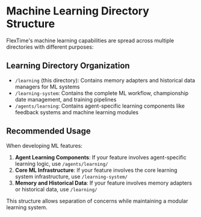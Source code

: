 # Machine Learning Directory Structure

FlexTime's machine learning capabilities are spread across multiple directories with different purposes:

## Learning Directory Organization

- `/learning` (this directory): Contains memory adapters and historical data managers for ML systems
- `/learning-system`: Contains the complete ML workflow, championship date management, and training pipelines
- `/agents/learning`: Contains agent-specific learning components like feedback systems and machine learning modules

## Recommended Usage

When developing ML features:

1. **Agent Learning Components**: If your feature involves agent-specific learning logic, use `/agents/learning/`
2. **Core ML Infrastructure**: If your feature involves the core learning system infrastructure, use `/learning-system/`
3. **Memory and Historical Data**: If your feature involves memory adapters or historical data, use `/learning/`

This structure allows separation of concerns while maintaining a modular learning system.